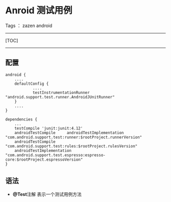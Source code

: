 # Anroid 测试用例

Tags ： zazen android

---

[TOC]

---

## 配置

```
android {
    ....
    defaultConfig {
            ....
            testInstrumentationRunner "android.support.test.runner.AndroidJUnitRunner"
    }
    ....
}

dependencies {
    ...
    testCompile 'junit:junit:4.12'
    androidTestCompile     androidTestImplementation "com.android.support.test:runner:$rootProject.runnerVersion"
    androidTestCompile "com.android.support.test:rules:$rootProject.rulesVersion"
    androidTestImplementation "com.android.support.test.espresso:espresso-core:$rootProject.espressoVersion"
}
```



## 语法

- **@Test**注解
表示一个测试用例方法


